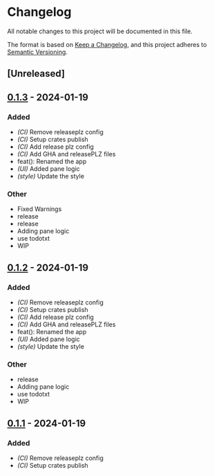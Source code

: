 # Changelog
All notable changes to this project will be documented in this file.

The format is based on [Keep a Changelog](https://keepachangelog.com/en/1.0.0/),
and this project adheres to [Semantic Versioning](https://semver.org/spec/v2.0.0.html).

## [Unreleased]

## [0.1.3](https://github.com/jscarrott/wyrcan/compare/v0.1.2...v0.1.3) - 2024-01-19

### Added
- *(CI)* Remove releaseplz config
- *(CI)* Setup crates publish
- *(CI)* Add release plz config
- *(CI)* Add GHA and releasePLZ files
- feat(): Renamed the app
- *(UI)* Added pane logic
- *(style)* Update the style

### Other
- Fixed Warnings
- release
- release
- Adding pane logic
- use todotxt
- WIP

## [0.1.2](https://github.com/jscarrott/wyrcan/compare/v0.1.1...v0.1.2) - 2024-01-19

### Added
- *(CI)* Remove releaseplz config
- *(CI)* Setup crates publish
- *(CI)* Add release plz config
- *(CI)* Add GHA and releasePLZ files
- feat(): Renamed the app
- *(UI)* Added pane logic
- *(style)* Update the style

### Other
- release
- Adding pane logic
- use todotxt
- WIP

## [0.1.1](https://github.com/jscarrott/wyrcan/compare/v0.1.0...v0.1.1) - 2024-01-19

### Added
- *(CI)* Remove releaseplz config
- *(CI)* Setup crates publish

